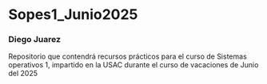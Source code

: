 # Sopes1_Junio2025

### Diego Juarez

Repositorio que contendrá recursos prácticos para el curso de Sistemas operativos 1, impartido en la USAC durante el curso de vacaciones de Junio del 2025
